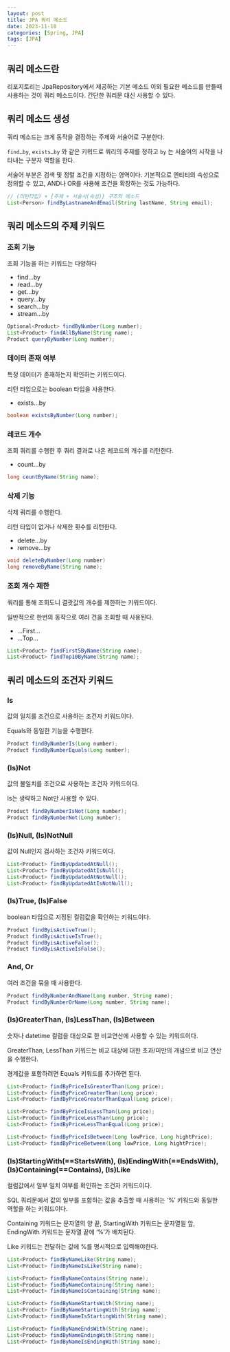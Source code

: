 ```yaml
---
layout: post
title: JPA 쿼리 메소드
date: 2023-11-18
categories: [Spring, JPA]
tags: [JPA]
---
```


## 쿼리 메소드란

리포지토리는 JpaRepository에서 제공하는 기본 메소드 이외 필요한 메소드를 만들때 사용하는 것이 쿼리 메소드이다. 간단한 쿼리문 대신 사용할 수 있다.

## 쿼리 메소드 생성

쿼리 메소드는 크게 동작을 결정하는 주제와 서술어로 구분한다.

`find…by`, `exists…by` 와 같은 키워드로 쿼리의 주제를 정하고 `by` 는 서술어의 시작을 나타내는 구분자 역할을 한다.

서술어 부분은 검색 및 정렬 조건을 지정하는 영역이다. 기본적으로 엔티티의 속성으로 정의할 수 있고, AND나 OR를 사용해 조건을 확장하는 것도 가능하다.

```java
// (리턴타입) + {주제 + 서술서(속성)} 구조의 메소드
List<Person> findByLastnameAndEmail(String lastName, String email);
```

## 쿼리 메소드의 주제 키워드

### 조회 기능

조회 기능을 하는 키워드는 다양하다

- find…by
- read…by
- get…by
- query…by
- search…by
- stream…by

```java
Optional<Product> findByNumber(Long number);
List<Product> findAllByName(String name);
Product queryByNumber(Long number);
```

### 데이터 존재 여부

특정 데이터가 존재하는지 확인하는 키워드이다.

리턴 타입으로는 boolean 타입을 사용한다.

- exists…by

```java
boolean existsByNumber(Long number);
```

### 레코드 개수

조회 쿼리를 수행한 후 쿼리 결과로 나온 레코드의 개수를 리턴한다.

- count…by

```java
long countByName(String name);
```

### 삭제 기능

삭제 쿼리를 수행한다.

리턴 타입이 없거나 삭제한 횟수를 리턴한다.

- delete…by
- remove…by

```java
void deleteByNumber(Long number)
long removeByName(String name);
```

### 조회 개수 제한

쿼리를 통해 조회도니 결괏값의 개수를 제한하는 키워드이다.

일반적으로 한번의 동작으로 여러 건을 조회할 때 사용된다.

- …First<number>…
- …Top<number>…

```java
List<Product> findFirst5ByName(String name);
List<Product> findTop10ByName(String name);
```

## 쿼리 메소드의 조건자 키워드

### Is

값의 일치를 조건으로 사용하는 조건자 키워드이다.

Equals와 동일한 기능을 수행한다.

```java
Product findByNumberIs(Long number);
Product findByNumberEquals(Long number);
```

### (Is)Not

값의 불일치를 조건으로 사용하는 조건자 키워드이다.

Is는 생략하고 Not만 사용할 수 있다.

```java
Product findByNumberIsNot(Long number);
Product findByNumberNot(Long number);
```

### (Is)Null, (Is)NotNull

값이 Null인지 검사하는 조건자 키워드이다.

```java
List<Product> findByUpdatedAtNull();
List<Product> findByUpdatedAtIsNull();
List<Product> findByUpdatedAtNotNull();
List<Product> findByUpdatedAtIsNotNull();
```

### (Is)True, (Is)False

boolean 타입으로 지정된 컬럼값을 확인하는 키워드이다.

```java
Product findByisActiveTrue();
Product findByisActiveIsTrue();
Product findByisActiveFalse();
Product findByisActiveIsFalse();
```

### And, Or

여러 조건을 묶을 때 사용한다.

```java
Product findByNumberAndName(Long number, String name);
Product findByNumberOrName(Long number, String name);
```

### (Is)GreaterThan, (Is)LessThan, (Is)Between

숫자나 datetime 컬럼을 대상으로 한 비교연산에 사용할 수 있는 키워드이다.

GreaterThan, LessThan 키워드는 비교 대상에 대한 초과/미만의 개념으로 비교 연산을 수행한다.

경계값을 포함하려면 Equals 키워드를 추가하면 된다.

```java
List<Product> findByPriceIsGreaterThan(Long price);
List<Product> findByPriceGreaterThan(Long price);
List<Product> findByPriceGreaterThanEqual(Long price);

List<Product> findByPriceIsLessThan(Long price);
List<Product> findByPriceLessThan(Long price);
List<Product> findByPriceLessThanEqual(Long price);

List<Product> findByPriceIsBetween(Long lowPrice, Long hightPrice);
List<Product> findByPriceBetween(Long lowPrice, Long hightPrice);
```

### (Is)StartingWith(==StartsWith), (Is)EndingWith(==EndsWith), (Is)Containing(==Contains), (Is)Like

컬럼값에서 일부 일치 여부를 확인하는 조건자 키워드이다.

SQL 쿼리문에서 값의 일부를 포함하는 값을 추출할 때 사용하는 ‘%’ 키워드와 동일한 역할을 하는 키워드이다.

Containing 키워드는 문자열의 양 끝, StartingWith 키워드는 문자열읠 앞, EndingWith 키워드는 문자열 끝에 ‘%’가 배치된다.

Like 키워드는 전달하는 값에 %를 명시적으로 입력해야한다.

```java
List<Product> findByNameLike(String name);
List<Product> findByNameIsLike(String name);

List<Product> findByNameContains(String name);
List<Product> findByNameContaining(String name);
List<Product> findByNameIsContaining(String name);

List<Product> findByNameStartsWith(String name);
List<Product> findByNameStartingWith(String name);
List<Product> findByNameIsStartingWith(String name);

List<Product> findByNameEndsWith(String name);
List<Product> findByNameEndingWith(String name);
List<Product> findByNameIsEndingWith(String name);
```
